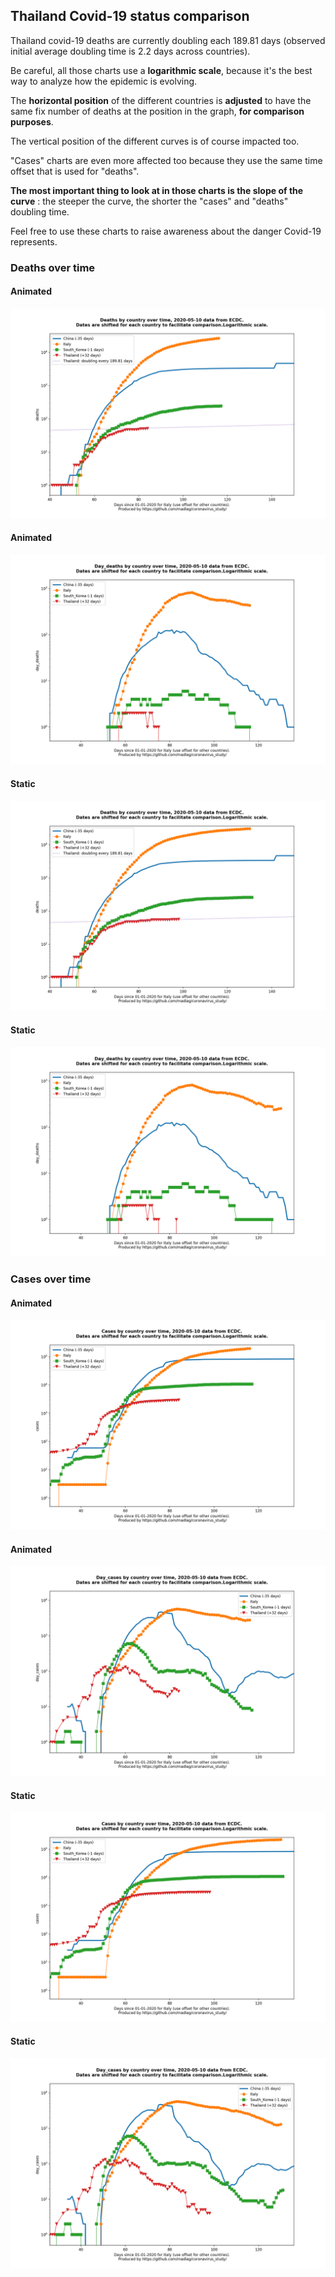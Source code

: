 ## Thailand Covid-19 status comparison 

Thailand covid-19 deaths are currently doubling each 189.81 days (observed initial average doubling time is 2.2 days across countries).



Be careful, all those charts use a **logarithmic scale**, because it's the best way to analyze how the epidemic is evolving.
 
The **horizontal position** of the different countries is **adjusted** to have the same fix number of deaths at the position in the graph, **for comparison purposes**.

The vertical position of the different curves is of course impacted too.

"Cases" charts are even more affected too because they use the same time offset that is used for "deaths".

**The most important thing to look at in those charts is the slope of the curve** : the steeper the curve, the shorter the "cases" and "deaths" doubling time.

Feel free to use these charts to raise awareness about the danger Covid-19 represents. 


 
### Deaths over time
 
#### Animated
![Thailand covid-19 deaths animated chart](https://raw.githubusercontent.com/madlag/coronavirus_study/master/notebooks/graphs/2020-05-10/countries/Thailand/2020-05-10_Thailand_deaths.gif "Thailand covid-19 deaths animated chart")   
 
#### Animated
![Thailand covid-19 daily deaths animated chart](https://raw.githubusercontent.com/madlag/coronavirus_study/master/notebooks/graphs/2020-05-10/countries/Thailand/2020-05-10_Thailand_day_deaths.gif "Thailand covid-19 day_deaths animated chart")   
 
#### Static
![Thailand covid-19 deaths static chart](https://raw.githubusercontent.com/madlag/coronavirus_study/master/notebooks/graphs/2020-05-10/countries/Thailand/2020-05-10_Thailand_deaths.png "Thailand covid-19 deaths static chart")   
 
#### Static
![Thailand covid-19 daily deaths static chart](https://raw.githubusercontent.com/madlag/coronavirus_study/master/notebooks/graphs/2020-05-10/countries/Thailand/2020-05-10_Thailand_day_deaths.png "Thailand covid-19 day_deaths static chart")   

 
### Cases over time
 
#### Animated
![Thailand covid-19 cases animated chart](https://raw.githubusercontent.com/madlag/coronavirus_study/master/notebooks/graphs/2020-05-10/countries/Thailand/2020-05-10_Thailand_cases.gif "Thailand covid-19 cases animated chart")   
 
#### Animated
![Thailand covid-19 daily cases animated chart](https://raw.githubusercontent.com/madlag/coronavirus_study/master/notebooks/graphs/2020-05-10/countries/Thailand/2020-05-10_Thailand_day_cases.gif "Thailand covid-19 day_cases animated chart")   
 
#### Static
![Thailand covid-19 cases static chart](https://raw.githubusercontent.com/madlag/coronavirus_study/master/notebooks/graphs/2020-05-10/countries/Thailand/2020-05-10_Thailand_cases.png "Thailand covid-19 cases static chart")   
 
#### Static
![Thailand covid-19 daily cases static chart](https://raw.githubusercontent.com/madlag/coronavirus_study/master/notebooks/graphs/2020-05-10/countries/Thailand/2020-05-10_Thailand_day_cases.png "Thailand covid-19 day_cases static chart")   

